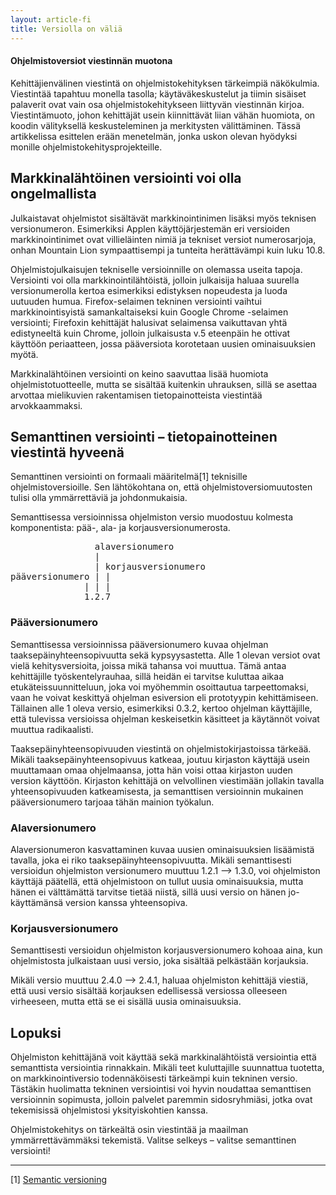 ```yaml
---
layout: article-fi
title: Versiolla on väliä
---
```

#### Ohjelmistoversiot viestinnän muotona

Kehittäjienvälinen viestintä on ohjelmistokehityksen tärkeimpiä näkökulmia.
Viestintää tapahtuu monella tasolla; käytäväkeskustelut ja tiimin sisäiset
palaverit ovat vain osa ohjelmistokehitykseen liittyvän viestinnän kirjoa.
Viestintämuoto, johon kehittäjät usein kiinnittävät liian vähän huomiota, on
koodin välityksellä keskusteleminen ja merkitysten välittäminen. Tässä
artikkelissa esittelen erään menetelmän, jonka uskon olevan hyödyksi monille
ohjelmistokehitysprojekteille.

## Markkinalähtöinen versiointi voi olla ongelmallista

Julkaistavat ohjelmistot sisältävät markkinointinimen lisäksi myös teknisen
versionumeron. Esimerkiksi Applen käyttöjärjestemän eri versioiden
markkinointinimet ovat villieläinten nimiä ja tekniset versiot numerosarjoja,
onhan Mountain Lion sympaattisempi ja tunteita herättävämpi kuin luku 10.8.

Ohjelmistojulkaisujen tekniselle versioinnille on olemassa useita tapoja.
Versiointi voi olla markkinointilähtöistä, jolloin julkaisija haluaa suurella
versionumerolla kertoa esimerkiksi edistyksen nopeudesta ja luoda uutuuden
humua. Firefox-selaimen tekninen versiointi vaihtui markkinointisyistä
samankaltaiseksi kuin Google Chrome -selaimen versiointi; Firefoxin kehittäjät
halusivat selaimensa vaikuttavan yhtä edistyneeltä kuin Chrome, jolloin
julkaisusta v.5 eteenpäin he ottivat käyttöön periaatteen, jossa pääversiota
korotetaan uusien ominaisuuksien myötä.

Markkinalähtöinen versiointi on keino saavuttaa lisää huomiota
ohjelmistotuotteelle, mutta se sisältää kuitenkin uhrauksen, sillä se asettaa
arvottaa mielikuvien rakentamisen tietopainotteista viestintää arvokkaammaksi.

## Semanttinen versiointi – tietopainotteinen viestintä hyveenä

Semanttinen versiointi on formaali määritelmä<span class="source-reference">[1]</span>
teknisille ohjelmistoversioille. Sen lähtökohtana on, että
ohjelmistoversiomuutosten tulisi olla ymmärrettäviä ja johdonmukaisia.

Semanttisessa versioinnissa ohjelmiston versio muodostuu kolmesta komponentista:
pää-, ala- ja korjausversionumerosta.

<pre class="color-green">
                alaversionumero
                |
                | korjausversionumero
pääversionumero | |
              | | |
              1.2.7
</pre>

### Pääversionumero

Semanttisessa versioinnissa pääversionumero kuvaa ohjelman
taaksepäinyhteensopivuutta sekä kypsyysastetta.  Alle 1 olevan versiot ovat
vielä kehitysversioita, joissa mikä tahansa voi muuttua. Tämä antaa kehittäjille
työskentelyrauhaa, sillä heidän ei tarvitse kuluttaa aikaa
etukäteissuunnitteluun, joka voi myöhemmin osoittautua tarpeettomaksi, vaan he
voivat keskittyä ohjelman esiversion eli prototyypin kehittämiseen. Tällainen
alle 1 oleva versio, esimerkiksi 0.3.2, kertoo ohjelman käyttäjille, että
tulevissa versioissa ohjelman keskeisetkin käsitteet ja käytännöt voivat muuttua
radikaalisti.

Taaksepäinyhteensopivuuden viestintä on ohjelmistokirjastoissa tärkeää. Mikäli
taaksepäinyhteensopivuus katkeaa, joutuu kirjaston käyttäjä usein muuttamaan
omaa ohjelmaansa, jotta hän voisi ottaa kirjaston uuden version käyttöön.
Kirjaston kehittäjä on velvollinen viestimään jollakin tavalla yhteensopivuuden
katkeamisesta, ja semanttisen versioinnin mukainen pääversionumero tarjoaa tähän
mainion työkalun.

### Alaversionumero

Alaversionumeron kasvattaminen kuvaa uusien ominaisuuksien lisäämistä tavalla,
joka ei riko taaksepäinyhteensopivuutta. Mikäli semanttisesti versioidun
ohjelmiston versionumero muuttuu 1.2.1 –> 1.3.0, voi ohjelmiston käyttäjä
päätellä, että ohjelmistoon on tullut uusia ominaisuuksia, mutta hänen ei
välttämättä tarvitse tietää niistä, sillä uusi versio on hänen jo-käyttämänsä
version kanssa yhteensopiva.

### Korjausversionumero

Semanttisesti versioidun ohjelmiston korjausversionumero kohoaa aina, kun
ohjelmistosta julkaistaan uusi versio, joka sisältää pelkästään korjauksia.

Mikäli versio muuttuu 2.4.0 –> 2.4.1, haluaa ohjelmiston kehittäjä viestiä, että
uusi versio sisältää korjauksen edellisessä versiossa olleeseen virheeseen,
mutta että se ei sisällä uusia ominaisuuksia.

## Lopuksi

Ohjelmiston kehittäjänä voit käyttää sekä markkinalähtöistä versiointia että
semanttista versiointia rinnakkain. Mikäli teet kuluttajille suunnattua
tuotetta, on markkinointiversio todennäköisesti tärkeämpi kuin tekninen versio.
Tästäkin huolimatta tekninen versiointisi voi hyvin noudattaa semanttisen
versioinnin sopimusta, jolloin palvelet paremmin sidosryhmiäsi, jotka ovat
tekemisissä ohjelmistosi yksityiskohtien kanssa.

Ohjelmistokehitys on tärkeältä osin viestintää ja maailman ymmärrettävämmäksi
tekemistä. Valitse selkeys – valitse semanttinen versiointi!

***

\[1\] [Semantic versioning](http://semver.org/)

